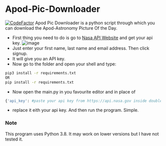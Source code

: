 # Apod-Pic-Downloader

[![CodeFactor](https://www.codefactor.io/repository/github/vedabahu/apod-pic-downloader/badge)](https://www.codefactor.io/repository/github/vedabahu/apod-pic-downloader)
Apod Pic Downloader is a python script through which you can download the Apod-Astronomy Picture Of the Day. 

- First thing you need to do is go to [Nasa API Website](https://api.nasa.gov) and get your api key.
  ![image](https://user-images.githubusercontent.com/79869936/140805147-ec654c62-6308-41bb-a65d-7d3ba08c8ba5.png)
- Just enter your first name, last name and email address. Then click signup.
- It will give you an API key.
- Now go to the folder and open your shell and type:
```bash
pip3 install -r requirements.txt
OR
pip install -r requirements.txt
```
- Now open the main.py in you favourite editor and in place of 
```Python
{'api_key': #paste your api key from https://api.nasa.gov inside double quotes}
```
- replace it eith your api key. And then run the program. Simple.


### Note
This program uses Python 3.8. It may work on lower versions but I have not tested it.
